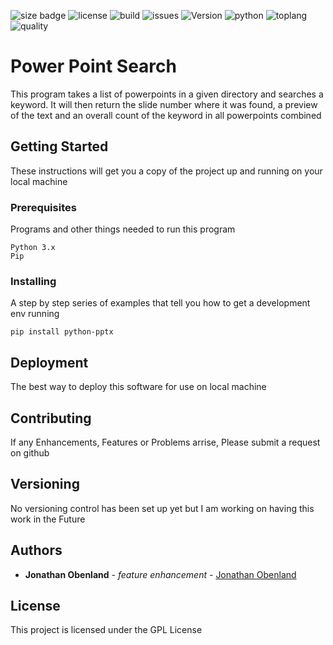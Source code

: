 ![size badge](https://img.shields.io/github/repo-size/Jobenland/Power-Point-Search.svg) ![license](https://img.shields.io/github/license/Jobenland/Power-Point-Search.svg) ![build](https://img.shields.io/badge/Build-Passing-green.svg) ![issues](https://img.shields.io/github/issues/Jobenland/Power-Point-Search.svg) ![Version](https://img.shields.io/badge/Version-1.0.0-blue.svg) ![python](https://img.shields.io/badge/Python-3.x-lightgrey.svg) ![toplang](https://img.shields.io/github/languages/top/Jobenland/Power-Point-Search.svg) ![quality](https://img.shields.io/badge/Code%20Quality-Testing...-red.svg)

# Power Point Search

This program takes a list of powerpoints in a given directory and searches a keyword. It will then return the slide number where it was found, a preview of the text and an overall count of the keyword in all powerpoints combined


## Getting Started

These instructions will get you a copy of the project up and running on your local machine

### Prerequisites

Programs and other things needed to run this program
```
Python 3.x
Pip
```

### Installing

A step by step series of examples that tell you how to get a development env running


```
pip install python-pptx
```

## Deployment

The best way to deploy this software for use on local machine

## Contributing

If any Enhancements, Features or Problems arrise, Please submit a request on github

## Versioning

No versioning control has been set up yet but I am working on having this work in the Future 

## Authors

* **Jonathan Obenland** - *feature enhancement* - [Jonathan Obenland](https://github.com/jobenland)

## License

This project is licensed under the GPL License


